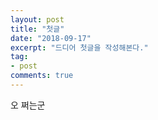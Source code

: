 ```yaml
---
layout: post
title: "첫글"
date: "2018-09-17"
excerpt: "드디어 첫글을 작성해본다."
tag:
- post 
comments: true
---
```


오 쩌는군
